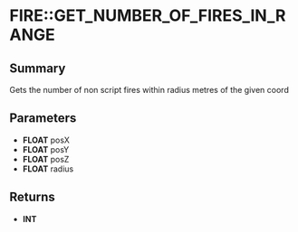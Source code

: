 # FIRE::GET_NUMBER_OF_FIRES_IN_RANGE

## Summary
Gets the number of non script fires within radius metres of the given coord

## Parameters
* **FLOAT** posX
* **FLOAT** posY
* **FLOAT** posZ
* **FLOAT** radius

## Returns
* **INT**